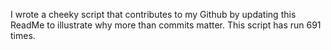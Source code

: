 I wrote a cheeky script that contributes to my Github by updating this ReadMe to illustrate why more than commits matter. This script has run 691 times.